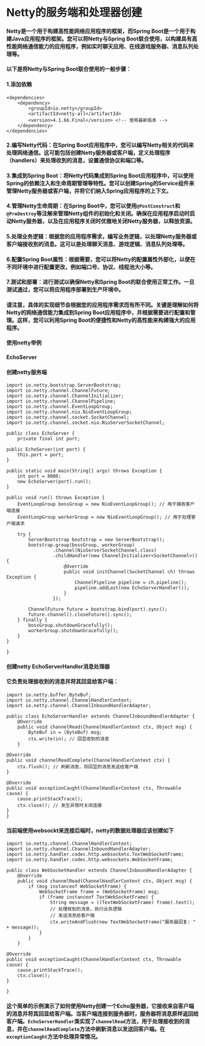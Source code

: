 # Netty的服务端和处理器创建

#### Netty是一个用于构建高性能网络应用程序的框架，而Spring Boot是一个用于构建Java应用程序的框架。您可以将Netty与Spring Boot联合使用，以构建具有高性能网络通信能力的应用程序，例如实时聊天应用、在线游戏服务器、消息队列处理等。

#### 以下是将Netty与Spring Boot联合使用的一般步骤：

#### 1.添加依赖

```
<dependencies>
    <dependency>
        <groupId>io.netty</groupId>
        <artifactId>netty-all</artifactId>
        <version>4.1.66.Final</version> <!-- 使用最新版本 -->
    </dependency>
</dependencies>
```

#### 2.**编写Netty代码**：在Spring Boot应用程序中，您可以编写Netty相关的代码来处理网络通信。这可能包括创建Netty服务器或客户端，定义处理程序（handlers）来处理收到的消息，设置通信协议和端口等。

#### 3.**集成到Spring Boot**：将Netty代码集成到Spring Boot应用程序中，可以使用Spring的依赖注入和生命周期管理等特性。您可以创建Spring的Service组件来管理Netty服务器或客户端，并将它们纳入Spring应用程序的上下文。

#### 4.**管理Netty生命周期**：在Spring Boot中，您可以使用`@PostConstruct`和`@PreDestroy`等注解来管理Netty组件的初始化和关闭。确保在应用程序启动时启动Netty服务器，以及在应用程序关闭时优雅地关闭Netty服务器，以释放资源。

#### 5.**处理业务逻辑**：根据您的应用程序需求，编写业务逻辑，以处理Netty服务器或客户端接收到的消息。这可以是处理聊天消息、游戏逻辑、消息队列处理等。

#### 6.**配置Spring Boot属性**：根据需要，您可以将Netty的配置属性外部化，以便在不同环境中进行配置更改，例如端口号、协议、线程池大小等。

#### 7.**测试和部署**：进行测试以确保Netty和Spring Boot的联合使用正常工作。一旦测试通过，您可以将应用程序部署到生产环境中。

#### 请注意，具体的实现细节会根据您的应用程序需求而有所不同。关键是理解如何将Netty的网络通信能力集成到Spring Boot应用程序中，并根据需要进行配置和管理。这样，您可以利用Spring Boot的便捷性和Netty的高性能来构建强大的应用程序。



#### 使用netty举例 

#### EchoServer 

#### 创建netty服务端

```
import io.netty.bootstrap.ServerBootstrap;
import io.netty.channel.ChannelFuture;
import io.netty.channel.ChannelInitializer;
import io.netty.channel.ChannelPipeline;
import io.netty.channel.EventLoopGroup;
import io.netty.channel.nio.NioEventLoopGroup;
import io.netty.channel.socket.SocketChannel;
import io.netty.channel.socket.nio.NioServerSocketChannel;

public class EchoServer {
    private final int port;

public EchoServer(int port) {
    this.port = port;
}

public static void main(String[] args) throws Exception {
    int port = 8080;
    new EchoServer(port).run();
}

public void run() throws Exception {
    EventLoopGroup bossGroup = new NioEventLoopGroup(); // 用于接收客户端连接
    EventLoopGroup workerGroup = new NioEventLoopGroup(); // 用于处理客户端请求

​    try {
​        ServerBootstrap bootstrap = new ServerBootstrap();
​        bootstrap.group(bossGroup, workerGroup)
​                 .channel(NioServerSocketChannel.class)
​                 .childHandler(new ChannelInitializer<SocketChannel>() {
​                     @Override
​                     public void initChannel(SocketChannel ch) throws Exception {
​                         ChannelPipeline pipeline = ch.pipeline();
​                         pipeline.addLast(new EchoServerHandler());
​                     }
​                 });

​        ChannelFuture future = bootstrap.bind(port).sync();
​        future.channel().closeFuture().sync();
​    } finally {
​        bossGroup.shutdownGracefully();
​        workerGroup.shutdownGracefully();
​    }
}

}
```

#### 创建netty EchoServerHandler消息处理器

#### 它负责处理接收到的消息并将其回显给客户端：

```
import io.netty.buffer.ByteBuf;
import io.netty.channel.ChannelHandlerContext;
import io.netty.channel.ChannelInboundHandlerAdapter;

public class EchoServerHandler extends ChannelInboundHandlerAdapter {
    @Override
    public void channelRead(ChannelHandlerContext ctx, Object msg) {
        ByteBuf in = (ByteBuf) msg;
        ctx.write(in); // 回显收到的消息
    }

@Override
public void channelReadComplete(ChannelHandlerContext ctx) {
    ctx.flush(); // 刷新消息，将回显的消息发送给客户端
}

@Override
public void exceptionCaught(ChannelHandlerContext ctx, Throwable cause) {
    cause.printStackTrace();
    ctx.close(); // 发生异常时关闭连接
}
}
```



#### 当前端使用websockt来连接后端时，netty的数据处理器应该创建如下

```
import io.netty.channel.ChannelHandlerContext;
import io.netty.channel.ChannelInboundHandlerAdapter;
import io.netty.handler.codec.http.websocketx.TextWebSocketFrame;
import io.netty.handler.codec.http.websocketx.WebSocketFrame;

public class WebSocketHandler extends ChannelInboundHandlerAdapter {
    @Override
    public void channelRead(ChannelHandlerContext ctx, Object msg) {
        if (msg instanceof WebSocketFrame) {
            WebSocketFrame frame = (WebSocketFrame) msg;
            if (frame instanceof TextWebSocketFrame) {
                String message = ((TextWebSocketFrame) frame).text();
                // 处理收到的消息，执行业务逻辑
                // 发送消息给客户端
                ctx.writeAndFlush(new TextWebSocketFrame("服务器回复: " + message));
            }
        }
    }

@Override
public void exceptionCaught(ChannelHandlerContext ctx, Throwable cause) {
    cause.printStackTrace();
    ctx.close();
}

}
```



#### 这个简单的示例演示了如何使用Netty创建一个Echo服务器，它接收来自客户端的消息并将其回显给客户端。当客户端连接到服务器时，服务器将消息原样返回给客户端。`EchoServerHandler`类实现了`channelRead`方法，用于处理接收到的消息，并在`channelReadComplete`方法中刷新消息以发送回客户端。在`exceptionCaught`方法中处理异常情况。



